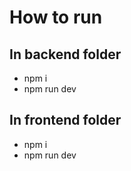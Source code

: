 # How to run

## In backend folder
- npm i
- npm run dev

## In frontend folder
- npm i
- npm run dev